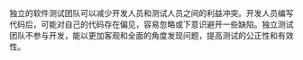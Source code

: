 独立的软件测试团队可以减少开发人员和测试人员之间的利益冲突。开发人员编写代码后，可能对自己的代码存在偏见，容易忽略或下意识避开一些缺陷。独立测试团队不参与开发，能以更加客观和全面的角度发现问题，提高测试的公正性和有效性。